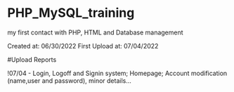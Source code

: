 # PHP_MySQL_training

my first contact with PHP, HTML and Database management
 
Created at: 06/30/2022
First Upload at: 07/04/2022

#Upload Reports

!07/04 - Login, Logoff and Signin system; Homepage; Account modification (name,user and password), minor details...

